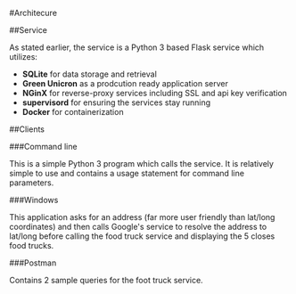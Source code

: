 #Architecure

##Service

As stated earlier, the service is a Python 3 based Flask service which utilizes:

* **SQLite** for data storage and retrieval
* **Green Unicron** as a prodcution ready application server
* **NGinX** for reverse-proxy services including SSL and api key verification
* **supervisord** for ensuring the services stay running
* **Docker** for containerization

##Clients

###Command line

This is a simple Python 3 program which calls the service. It is relatively simple to use and contains a usage statement for command line parameters.

###Windows

This application asks for an address (far more user friendly than lat/long coordinates) and then calls Google's service to resolve the address to lat/long before calling the food truck service and displaying the 5 closes food trucks.

###Postman

Contains 2 sample queries for the foot truck service.